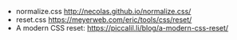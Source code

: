- normalize.css http://necolas.github.io/normalize.css/
- reset.css https://meyerweb.com/eric/tools/css/reset/
- A modern CSS reset: https://piccalil.li/blog/a-modern-css-reset/